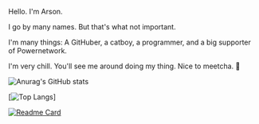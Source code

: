 <!--
**arsondog/arsondog** is a ✨ _special_ ✨ repository because its `README.md` (this file) appears on your GitHub profile.

Here are some ideas to get you started:

- 🔭 I’m currently working on ...
- 🌱 I’m currently learning ...
- 👯 I’m looking to collaborate on ...
- 🤔 I’m looking for help with ...
- 💬 Ask me about ...
- 📫 How to reach me: ...
- 😄 Pronouns: ...
- ⚡ Fun fact: ...
-->

Hello. I'm Arson. 

I go by many names. But that's what not important.

I'm many things: A GitHuber, a catboy, a programmer, and a big supporter of Powernetwork. 

I'm very chill. You'll see me around doing my thing. Nice to meetcha. 🙂



![Anurag's GitHub stats](https://github-readme-stats.vercel.app/api?username=arsondog&show_icons=true&theme=radical)

[![Top Langs](https://github-readme-stats.vercel.app/api/top-langs/?username=arsondog&layout=compact&theme=radical)]

[![Readme Card](https://github-readme-stats.vercel.app/api/pin/?username=arsondog&repo=Ayo&theme=radical)](https://github.com/arsondog/Ayo)



